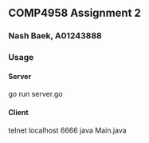 ## COMP4958 Assignment 2
### Nash Baek, A01243888

### Usage
#### Server
go run server.go

#### Client
telnet localhost 6666
java Main.java